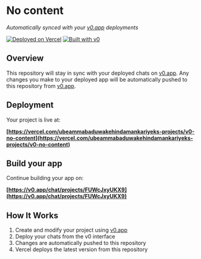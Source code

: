 # No content

*Automatically synced with your [v0.app](https://v0.app) deployments*

[![Deployed on Vercel](https://img.shields.io/badge/Deployed%20on-Vercel-black?style=for-the-badge&logo=vercel)](https://vercel.com/ubeammabaduwakehindamankariyeks-projects/v0-no-content)
[![Built with v0](https://img.shields.io/badge/Built%20with-v0.app-black?style=for-the-badge)](https://v0.app/chat/projects/FUWcJxyUKX9)

## Overview

This repository will stay in sync with your deployed chats on [v0.app](https://v0.app).
Any changes you make to your deployed app will be automatically pushed to this repository from [v0.app](https://v0.app).

## Deployment

Your project is live at:

**[https://vercel.com/ubeammabaduwakehindamankariyeks-projects/v0-no-content](https://vercel.com/ubeammabaduwakehindamankariyeks-projects/v0-no-content)**

## Build your app

Continue building your app on:

**[https://v0.app/chat/projects/FUWcJxyUKX9](https://v0.app/chat/projects/FUWcJxyUKX9)**

## How It Works

1. Create and modify your project using [v0.app](https://v0.app)
2. Deploy your chats from the v0 interface
3. Changes are automatically pushed to this repository
4. Vercel deploys the latest version from this repository